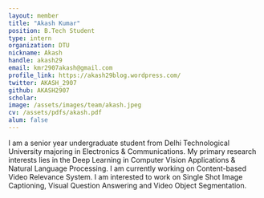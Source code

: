 ```yaml
---
layout: member
title: "Akash Kumar"
position: B.Tech Student
type: intern
organization: DTU
nickname: Akash
handle: akash29
email: kmr2907akash@gmail.com
profile_link: https://akash29blog.wordpress.com/
twitter: AKASH_2907
github: AKASH2907
scholar: 
image: /assets/images/team/akash.jpeg
cv: /assets/pdfs/akash.pdf
alum: false
---
```

I am a senior year undergraduate student from Delhi Technological University majoring in Electronics & Communications. My primary research interests lies in the Deep Learning in Computer Vision Applications & Natural Language Processing. I am currently working on Content-based Video Relevance System.
I am interested to work on Single Shot Image Captioning, Visual Question Answering and Video Object Segmentation.   
